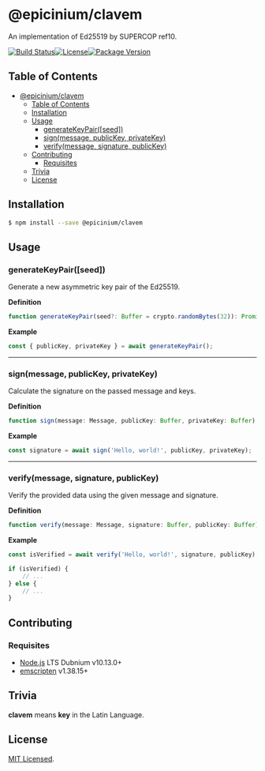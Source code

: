 # @epicinium/clavem

An implementation of Ed25519 by SUPERCOP ref10.

[![Build Status][travis ci badge]][travis ci][![License][license badge]](LICENSE)[![Package Version][npm package version badge]][npm package]

## Table of Contents

- [@epicinium/clavem](#epiciniumclavem)
    - [Table of Contents](#table-of-contents)
    - [Installation](#installation)
    - [Usage](#usage)
        - [generateKeyPair([seed])](#generatekeypairseed)
        - [sign(message, publicKey, privateKey)](#signmessage-publickey-privatekey)
        - [verify(message, signature, publicKey)](#verifymessage-signature-publickey)
    - [Contributing](#contributing)
        - [Requisites](#requisites)
    - [Trivia](#trivia)
    - [License](#license)

## Installation

```sh
$ npm install --save @epicinium/clavem
```

## Usage

### generateKeyPair([seed])

Generate a new asymmetric key pair of the Ed25519.

**Definition**

```ts
function generateKeyPair(seed?: Buffer = crypto.randomBytes(32)): Promise<{ publicKey: Buffer; privateKey: Buffer }>;
```

**Example**

```js
const { publicKey, privateKey } = await generateKeyPair();
```

---

### sign(message, publicKey, privateKey)

Calculate the signature on the passed message and keys.

**Definition**

```ts
function sign(message: Message, publicKey: Buffer, privateKey: Buffer): Promise<Buffer>;
```

**Example**

```js
const signature = await sign('Hello, world!', publicKey, privateKey);
```

---

### verify(message, signature, publicKey)

Verify the provided data using the given message and signature.

**Definition**

```ts
function verify(message: Message, signature: Buffer, publicKey: Buffer): Promise<boolean>;
```

**Example**

```js
const isVerified = await verify('Hello, world!', signature, publicKey);

if (isVerified) {
    // ...
} else {
    // ...
}
```

## Contributing

### Requisites

-   [Node.js](https://nodejs.org/) LTS Dubnium v10.13.0+
-   [emscripten](https://kripken.github.io/emscripten-site/) v1.38.15+

## Trivia

**clavem** means **key** in the Latin Language.

## License

[MIT Licensed](LICENSE).

[travis ci badge]: https://img.shields.io/travis/com/epicinium/clavem/develop.svg?style=flat-square
[travis ci]: https://travis-ci.com/epicinium/clavem
[license badge]: https://img.shields.io/github/license/epicinium/clavem.svg?style=flat-square
[npm package version badge]: https://img.shields.io/npm/v/@epicinium/clavem.svg?style=flat-square
[npm package]: https://www.npmjs.com/package/@epicinium/clavem
